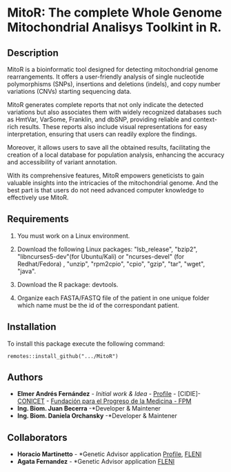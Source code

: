 # MitoR: The complete Whole Genome Mitochondrial Analisys Toolkint in R.  

## Description
MitoR is a bioinformatic tool designed for detecting mitochondrial genome rearrangements. It offers a user-friendly analysis of single nucleotide polymorphisms (SNPs), insertions and deletions (indels), and copy number variations (CNVs) starting sequencing data. 

MitoR generates complete reports that not only indicate the detected variations but also associates them with widely recognized databases such as HmtVar, VarSome, Franklin, and dbSNP, providing reliable and context-rich results. These reports also include visual representations for easy interpretation, ensuring that users can readily explore the findings.

Moreover, it allows users to save all the obtained results, facilitating the creation of a local database for population analysis, enhancing the accuracy and accessibility of variant annotation.
 
With its comprehensive features, MitoR empowers geneticists to gain valuable insights into the intricacies of the mitochondrial genome.
And the best part is that users do not need advanced computer knowledge to effectively use MitoR.

## Requirements
1. You must work on a Linux environment.
   
3. Download the following Linux packages: "lsb_release", "bzip2", "libncurses5-dev"(for Ubuntu/Kali) or "ncurses-devel" (for Redhat/Fedora) , "unzip", "rpm2cpio", "cpio", "gzip", "tar", "wget", "java".
   
5. Download the R package: devtools.
   
7. Organize each FASTA/FASTQ file of the patient in one unique folder which name must be the id of the correspondant patient.


## Installation
To install this package execute the following command: 

`remotes::install_github(".../MitoR")`

## Authors
* **Elmer Andrés Fernández** - *Initial work & Idea* - [Profile](https://www.researchgate.net/profile/Elmer_Fernandez) - [CIDIE]- [CONICET](http://www.conicet.gov.ar) - [Fundación para el Progreso de la Medicina - FPM](https://fpmlab.org.ar/)
* **Ing. Biom. Juan Becerra** -*Developer & Maintener
* **Ing. Biom. Daniela Orchansky** -*Developer & Maintener
## Collaborators
* **Horacio Martinetto** - *Genetic Advisor application [Profile](https://www.fleni.org.ar/profesionales/martinetto-horacio/), [FLENI](https://www.fleni.org.ar/)
* **Agata Fernandez** - *Genetic Advisor application [FLENI](https://www.fleni.org.ar/)

